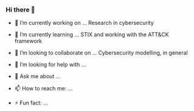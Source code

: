 ### Hi there 👋


- 🔭 I’m currently working on ...
Research in cybersecurity

- 🌱 I’m currently learning ...
STIX and working with the ATT&CK framework

- 👯 I’m looking to collaborate on ...
Cybersecurity modelling, in general

- 🤔 I’m looking for help with ...

- 💬 Ask me about ...

- 📫 How to reach me: ...

- ⚡ Fun fact: ...


<!--
**czekster/czekster** is a ✨ _special_ ✨ repository because its `README.md` (this file) appears on your GitHub profile.

Here are some ideas to get you started:

-->
